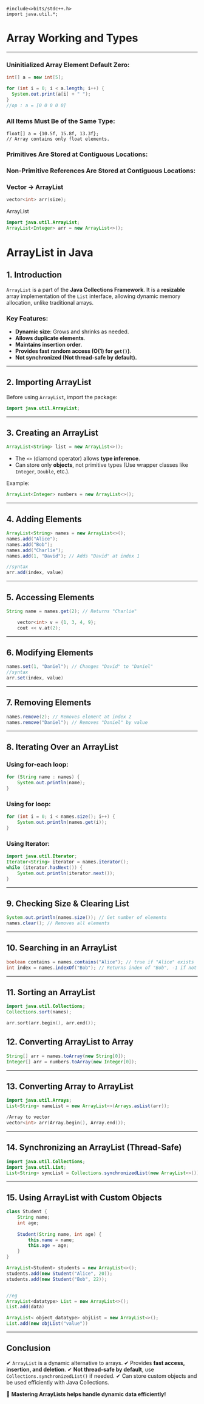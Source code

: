 ```
#include<>bits/stdc++.h>
import java.util.*;
```

# Array Working and Types

---

### Uninitialized Array Element Default Zero:
```java
int[] a = new int[5];

for (int i = 0; i < a.length; i++) {
  System.out.print(a[i] + " ");
}
//op : a = [0 0 0 0 0]
```

### All Items Must Be of the Same Type:
```
float[] a = {10.5f, 15.8f, 13.3f};
// Array contains only float elements.
```

### Primitives Are Stored at Contiguous Locations:
### Non-Primitive References Are Stored at Contiguous Locations:

### Vector -> ArrayList

```cpp
vector<int> arr(size);
```

ArrayList
```java
import java.util.ArrayList;
ArrayList<Integer> arr = new ArrayList<>();
```



# **ArrayList in Java**

## **1. Introduction**
`ArrayList` is a part of the **Java Collections Framework**. It is a **resizable** array implementation of the `List` interface, allowing dynamic memory allocation, unlike traditional arrays.

### **Key Features:**
- **Dynamic size**: Grows and shrinks as needed.
- **Allows duplicate elements**.
- **Maintains insertion order**.
- **Provides fast random access (O(1) for `get()`)**.
- **Not synchronized (Not thread-safe by default).**

---

## **2. Importing ArrayList**
Before using `ArrayList`, import the package:
```java
import java.util.ArrayList;
```

---

## **3. Creating an ArrayList**
```java
ArrayList<String> list = new ArrayList<>();
```
- The `<>` (diamond operator) allows **type inference**.
- Can store only **objects**, not primitive types (Use wrapper classes like `Integer`, `Double`, etc.).

Example:
```java
ArrayList<Integer> numbers = new ArrayList<>();
```

---

## **4. Adding Elements**
```java
ArrayList<String> names = new ArrayList<>();
names.add("Alice");
names.add("Bob");
names.add("Charlie");
names.add(1, "David"); // Adds "David" at index 1

//syntax
arr.add(index, value)
```

---

## **5. Accessing Elements**
```java
String name = names.get(2); // Returns "Charlie"
```
```cpp
    vector<int> v = {1, 3, 4, 9};
    cout << v.at(2);
```
---

## **6. Modifying Elements**
```java
names.set(1, "Daniel"); // Changes "David" to "Daniel"
//syntax
arr.set(index, value)
```

---

## **7. Removing Elements**
```java
names.remove(2); // Removes element at index 2
names.remove("Daniel"); // Removes "Daniel" by value
```

---

## **8. Iterating Over an ArrayList**
### **Using for-each loop:**
```java
for (String name : names) {
    System.out.println(name);
}
```

### **Using for loop:**
```java
for (int i = 0; i < names.size(); i++) {
    System.out.println(names.get(i));
}
```

### **Using Iterator:**
```java
import java.util.Iterator;
Iterator<String> iterator = names.iterator();
while (iterator.hasNext()) {
    System.out.println(iterator.next());
}
```

---

## **9. Checking Size & Clearing List**
```java
System.out.println(names.size()); // Get number of elements
names.clear(); // Removes all elements
```

---

## **10. Searching in an ArrayList**
```java
boolean contains = names.contains("Alice"); // true if "Alice" exists
int index = names.indexOf("Bob"); // Returns index of "Bob", -1 if not found
```

---

## **11. Sorting an ArrayList**
```java
import java.util.Collections;
Collections.sort(names);
```
```cpp
arr.sort(arr.begin(), arr.end());
```


## **12. Converting ArrayList to Array**
```java
String[] arr = names.toArray(new String[0]);
Integer[] arr = numbers.toArray(new Integer[0]);
```

---

## **13. Converting Array to ArrayList**
```java
import java.util.Arrays;
List<String> nameList = new ArrayList<>(Arrays.asList(arr));
```
```cpp
/Array to vector
vector<int> arr(Array.begin(), Array.end());
```
---

## **14. Synchronizing an ArrayList (Thread-Safe)**
```java
import java.util.Collections;
import java.util.List;
List<String> syncList = Collections.synchronizedList(new ArrayList<>());
```

---

## **15. Using ArrayList with Custom Objects**
```java
class Student {
    String name;
    int age;
    
    Student(String name, int age) {
        this.name = name;
        this.age = age;
    }
}

ArrayList<Student> students = new ArrayList<>();
students.add(new Student("Alice", 20));
students.add(new Student("Bob", 22));


//eg
ArrayList<datatype> List = new ArrayList<>();
List.add(data)

ArrayList< object_datatype> objList = new ArrayList<>();
List.add(new objList("value"))
```

---

## **Conclusion**
✔ `ArrayList` is a dynamic alternative to arrays.
✔ Provides **fast access, insertion, and deletion**.
✔ **Not thread-safe by default**, use `Collections.synchronizedList()` if needed.
✔ Can store custom objects and be used efficiently with Java Collections.

🚀 **Mastering ArrayLists helps handle dynamic data efficiently!**


